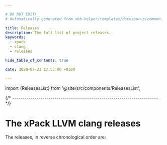 ```yaml
---

# DO NOT EDIT!
# Automatically generated from xbb-helper/templates/docusaurus/common.

title: Releases
description: The full list of project releases.
keywords:
  - xpack
  - clang
  - releases

hide_table_of_contents: true

date: 2020-07-21 17:53:00 +0300

---
```


import {ReleasesList} from '@site/src/components/ReleasesList';

{/* ------------------------------------------------------------------------ */}

# The xPack LLVM clang releases

The releases, in reverse chronological order are:

<ReleasesList />

